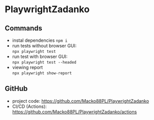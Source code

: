 # PlaywrightZadanko


## Commands

- instal dependencies
  `npm i`
- run tests without browser GUI:  
  `npx playwright test`
- run test with browser GUI:  
  `npx playwright test --headed`
- viewing report  
  `npx playwright show-report`

## GitHub

- project code: https://github.com/Macko88PL/PlaywrightZadanko
- CI/CD (Actions): https://github.com/Macko88PL/PlaywrightZadanko/actions
